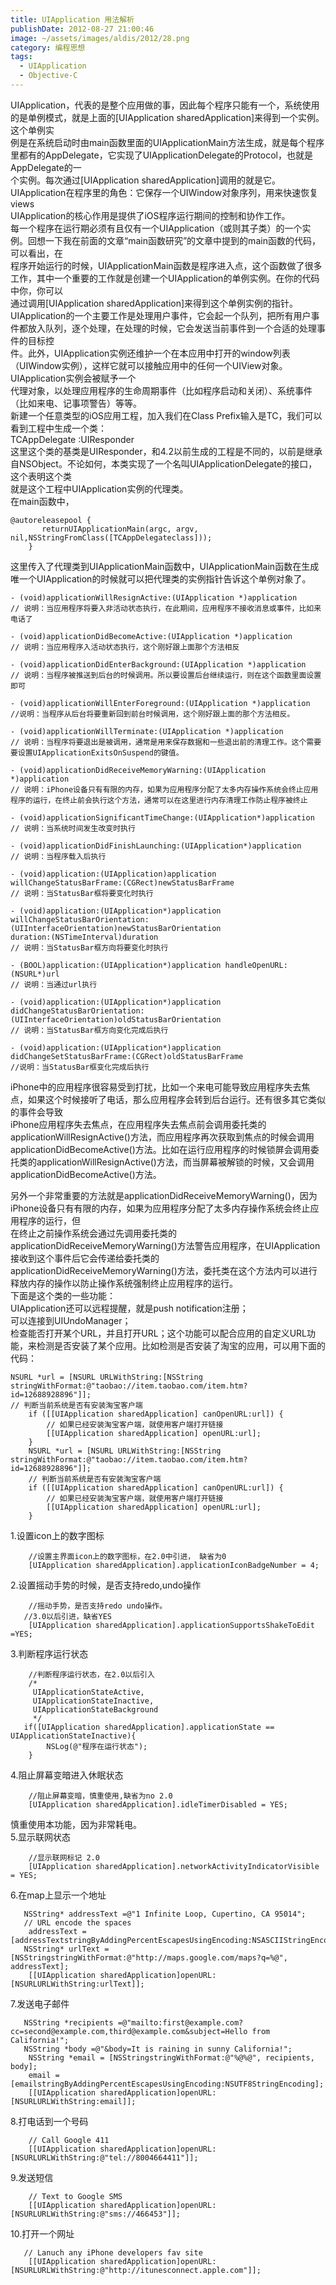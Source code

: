 ```yaml
---
title: UIApplication 用法解析
publishDate: 2012-08-27 21:00:46
image: ~/assets/images/aldis/2012/28.png
category: 编程思想
tags:
  - UIApplication
  - Objective-C
---
```


UIApplication，代表的是整个应用做的事，因此每个程序只能有一个，系统使用的是单例模式，就是上面的[UIApplication sharedApplication]来得到一个实例。这个单例实  
例是在系统启动时由main函数里面的UIApplicationMain方法生成，就是每个程序里都有的AppDelegate，它实现了UIApplicationDelegate的Protocol，也就是AppDelegate的一  
个实例。每次通过[UIApplication sharedApplication]调用的就是它。  
UIApplication在程序里的角色：它保存一个UIWindow对象序列，用来快速恢复views  
UIApplication的核心作用是提供了iOS程序运行期间的控制和协作工作。  
每一个程序在运行期必须有且仅有一个UIApplication（或则其子类）的一个实例。回想一下我在前面的文章“main函数研究”的文章中提到的main函数的代码，可以看出，在  
程序开始运行的时候，UIApplicationMain函数是程序进入点，这个函数做了很多工作，其中一个重要的工作就是创建一个UIApplication的单例实例。在你的代码中你，你可以  
通过调用[UIApplication sharedApplication]来得到这个单例实例的指针。  
UIApplication的一个主要工作是处理用户事件，它会起一个队列，把所有用户事件都放入队列，逐个处理，在处理的时候，它会发送当前事件到一个合适的处理事件的目标控  
件。此外，UIApplication实例还维护一个在本应用中打开的window列表（UIWindow实例），这样它就可以接触应用中的任何一个UIView对象。UIApplication实例会被赋予一个  
代理对象，以处理应用程序的生命周期事件（比如程序启动和关闭）、系统事件（比如来电、记事项警告）等等。  
新建一个任意类型的iOS应用工程，加入我们在Class Prefix输入是TC，我们可以看到工程中生成一个类：  
TCAppDelegate :UIResponder <UIApplicationDelegate>  
这里这个类的基类是UIResponder，和4.2以前生成的工程是不同的，以前是继承自NSObject。不论如何，本类实现了一个名叫UIApplicationDelegate的接口，这个表明这个类  
就是这个工程中UIApplication实例的代理类。  
在main函数中，

```objc
@autoreleasepool {
       returnUIApplicationMain(argc, argv, nil,NSStringFromClass([TCAppDelegateclass]));
    }
```

<!-- more -->

这里传入了代理类到UIApplicationMain函数中，UIApplicationMain函数在生成唯一个UIApplication的时候就可以把代理类的实例指针告诉这个单例对象了。

```objc
- (void)applicationWillResignActive:(UIApplication *)application
// 说明：当应用程序将要入非活动状态执行，在此期间，应用程序不接收消息或事件，比如来电话了

- (void)applicationDidBecomeActive:(UIApplication *)application
// 说明：当应用程序入活动状态执行，这个刚好跟上面那个方法相反

- (void)applicationDidEnterBackground:(UIApplication *)application
// 说明：当程序被推送到后台的时候调用。所以要设置后台继续运行，则在这个函数里面设置即可

- (void)applicationWillEnterForeground:(UIApplication *)application
//说明：当程序从后台将要重新回到前台时候调用，这个刚好跟上面的那个方法相反。

- (void)applicationWillTerminate:(UIApplication *)application
// 说明：当程序将要退出是被调用，通常是用来保存数据和一些退出前的清理工作。这个需要要设置UIApplicationExitsOnSuspend的键值。

- (void)applicationDidReceiveMemoryWarning:(UIApplication *)application
// 说明：iPhone设备只有有限的内存，如果为应用程序分配了太多内存操作系统会终止应用程序的运行，在终止前会执行这个方法，通常可以在这里进行内存清理工作防止程序被终止

- (void)applicationSignificantTimeChange:(UIApplication*)application
// 说明：当系统时间发生改变时执行

- (void)applicationDidFinishLaunching:(UIApplication*)application
// 说明：当程序载入后执行

- (void)application:(UIApplication)application willChangeStatusBarFrame:(CGRect)newStatusBarFrame
// 说明：当StatusBar框将要变化时执行

- (void)application:(UIApplication*)application willChangeStatusBarOrientation:(UIInterfaceOrientation)newStatusBarOrientation
duration:(NSTimeInterval)duration
// 说明：当StatusBar框方向将要变化时执行

- (BOOL)application:(UIApplication*)application handleOpenURL:(NSURL*)url
// 说明：当通过url执行

- (void)application:(UIApplication*)application didChangeStatusBarOrientation:(UIInterfaceOrientation)oldStatusBarOrientation
// 说明：当StatusBar框方向变化完成后执行

- (void)application:(UIApplication*)application didChangeSetStatusBarFrame:(CGRect)oldStatusBarFrame
//说明：当StatusBar框变化完成后执行
```

iPhone中的应用程序很容易受到打扰，比如一个来电可能导致应用程序失去焦点，如果这个时候接听了电话，那么应用程序会转到后台运行。还有很多其它类似的事件会导致  
iPhone应用程序失去焦点，在应用程序失去焦点前会调用委托类的applicationWillResignActive()方法，而应用程序再次获取到焦点的时候会调用  
applicationDidBecomeActive()方法。比如在运行应用程序的时候锁屏会调用委托类的applicationWillResignActive()方法，而当屏幕被解锁的时候，又会调用  
applicationDidBecomeActive()方法。

另外一个非常重要的方法就是applicationDidReceiveMemoryWarning()，因为iPhone设备只有有限的内存，如果为应用程序分配了太多内存操作系统会终止应用程序的运行，但  
在终止之前操作系统会通过先调用委托类的applicationDidReceiveMemoryWarning()方法警告应用程序，在UIApplication接收到这个事件后它会传递给委托类的  
applicationDidReceiveMemoryWarning()方法，委托类在这个方法内可以进行释放内存的操作以防止操作系统强制终止应用程序的运行。  
下面是这个类的一些功能：  
UIApplication还可以远程提醒，就是push notification注册；  
可以连接到UIUndoManager；  
检查能否打开某个URL，并且打开URL；这个功能可以配合应用的自定义URL功能，来检测是否安装了某个应用。比如检测是否安装了淘宝的应用，可以用下面的代码：

```objc
NSURL *url = [NSURL URLWithString:[NSString stringWithFormat:@"taobao://item.taobao.com/item.htm?id=12688928896"]];
// 判断当前系统是否有安装淘宝客户端
    if ([[UIApplication sharedApplication] canOpenURL:url]) {
        // 如果已经安装淘宝客户端，就使用客户端打开链接
        [[UIApplication sharedApplication] openURL:url];
    }
    NSURL *url = [NSURL URLWithString:[NSString stringWithFormat:@"taobao://item.taobao.com/item.htm?id=12688928896"]];
    // 判断当前系统是否有安装淘宝客户端
    if ([[UIApplication sharedApplication] canOpenURL:url]) {
        // 如果已经安装淘宝客户端，就使用客户端打开链接
        [[UIApplication sharedApplication] openURL:url];
    }
```

1.设置icon上的数字图标

```objc
    //设置主界面icon上的数字图标，在2.0中引进， 缺省为0
    [UIApplication sharedApplication].applicationIconBadgeNumber = 4;
```

2.设置摇动手势的时候，是否支持redo,undo操作

```objc
    //摇动手势，是否支持redo undo操作。
   //3.0以后引进，缺省YES
    [UIApplication sharedApplication].applicationSupportsShakeToEdit =YES;
```

3.判断程序运行状态

```objc
    //判断程序运行状态，在2.0以后引入
    /*
     UIApplicationStateActive,
     UIApplicationStateInactive,
     UIApplicationStateBackground
     */
   if([UIApplication sharedApplication].applicationState == UIApplicationStateInactive){
        NSLog(@"程序在运行状态");
    }
```

4.阻止屏幕变暗进入休眠状态

```objc
    //阻止屏幕变暗，慎重使用,缺省为no 2.0
    [UIApplication sharedApplication].idleTimerDisabled = YES;
```

慎重使用本功能，因为非常耗电。  
5.显示联网状态

```objc
    //显示联网标记 2.0
    [UIApplication sharedApplication].networkActivityIndicatorVisible = YES;
```

6.在map上显示一个地址

```objc
   NSString* addressText =@"1 Infinite Loop, Cupertino, CA 95014";
   // URL encode the spaces
    addressText =  [addressTextstringByAddingPercentEscapesUsingEncoding:NSASCIIStringEncoding];
   NSString* urlText = [NSStringstringWithFormat:@"http://maps.google.com/maps?q=%@", addressText];
    [[UIApplication sharedApplication]openURL:[NSURLURLWithString:urlText]];
```

7.发送电子邮件

```objc
   NSString *recipients =@"mailto:first@example.com?cc=second@example.com,third@example.com&subject=Hello from California!";
   NSString *body =@"&body=It is raining in sunny California!";
    NSString *email = [NSStringstringWithFormat:@"%@%@", recipients, body];
    email = [emailstringByAddingPercentEscapesUsingEncoding:NSUTF8StringEncoding];
    [[UIApplication sharedApplication]openURL:[NSURLURLWithString:email]];
```

8.打电话到一个号码

```objc
    // Call Google 411
    [[UIApplication sharedApplication]openURL:[NSURLURLWithString:@"tel://8004664411"]];
```

9.发送短信

```objc
    // Text to Google SMS
    [[UIApplication sharedApplication]openURL:[NSURLURLWithString:@"sms://466453"]];
```

10.打开一个网址

```objc
   // Lanuch any iPhone developers fav site
    [[UIApplication sharedApplication]openURL:[NSURLURLWithString:@"http://itunesconnect.apple.com"]];
```
